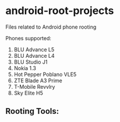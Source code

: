 # android-root-projects
Files related to Android phone rooting

Phones supported:
1. BLU Advance L5
2. BLU Advance L4
3. BLU Studio J1
4. Nokia 1.3
5. Hot Pepper Poblano VLE5
6. ZTE Blade A3 Prime
7. T-Mobile Revvlry
8. Sky Elite H5

Rooting Tools:
-
